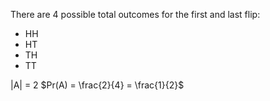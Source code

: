 There are 4 possible total outcomes for the first and last flip:

<ul>
<li> HH
<li> HT
<li> TH
<li> TT
</ul>
|A| = 2 
$Pr(A) = \frac{2}{4} = \frac{1}{2}$
